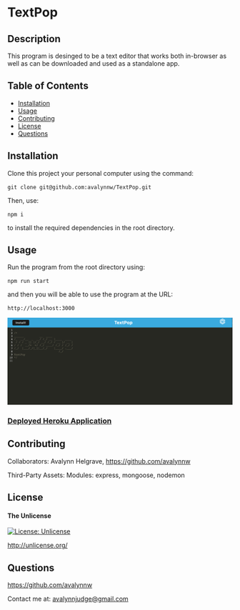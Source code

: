 # TextPop

## Description

This program is desinged to be a text editor that works both in-browser as well as can be downloaded and used as a standalone app.

## Table of Contents

- [Installation](#installation)
- [Usage](#usage)
- [Contributing](#contributing)
- [License](#license)
- [Questions](#questions)

## Installation

Clone this project your personal computer using the command: 

	git clone git@github.com:avalynnw/TextPop.git

Then, use: 

	npm i

 to install the required dependencies in the root directory.

## Usage

Run the program from the root directory using:

	npm run start

and then you will be able to use the program at the URL:

    http://localhost:3000

![Screenshot of the Heroku application](./Assets/application.png)

### [Deployed Heroku Application](https://textpop.herokuapp.com/)

## Contributing

Collaborators: Avalynn Helgrave, https://github.com/avalynnw

Third-Party Assets: Modules: express, mongoose, nodemon


## License

#### The Unlicense

[![License: Unlicense](https://img.shields.io/badge/license-Unlicense-blue.svg)](http://unlicense.org/)

http://unlicense.org/

## Questions

https://github.com/avalynnw

 Contact me at: avalynnjudge@gmail.com
